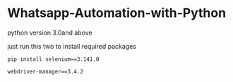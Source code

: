 # Whatsapp-Automation-with-Python

python version 3.0and above

just run this two to install required packages
```
pip install selenium==3.141.0

webdriver-manager==3.4.2
```

